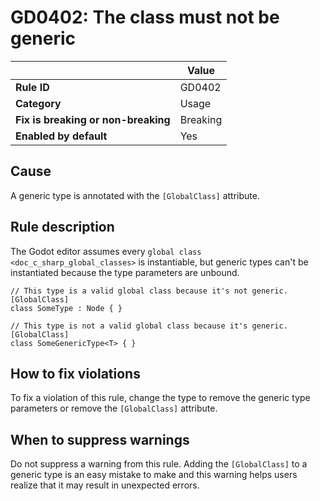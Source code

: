 # GD0402: The class must not be generic

<table>
<thead>
<tr>
<th></th>
<th>Value</th>
</tr>
</thead>
<tbody>
<tr>
<td><strong>Rule ID</strong></td>
<td>GD0402</td>
</tr>
<tr>
<td><strong>Category</strong></td>
<td>Usage</td>
</tr>
<tr>
<td><strong>Fix is breaking or non-breaking</strong></td>
<td>Breaking</td>
</tr>
<tr>
<td><strong>Enabled by default</strong></td>
<td>Yes</td>
</tr>
</tbody>
</table>

## Cause

A generic type is annotated with the `[GlobalClass]` attribute.

## Rule description

The Godot editor assumes every
`global class <doc_c_sharp_global_classes>` is instantiable, but generic
types can't be instantiated because the type parameters are unbound.

    // This type is a valid global class because it's not generic.
    [GlobalClass]
    class SomeType : Node { }

    // This type is not a valid global class because it's generic.
    [GlobalClass]
    class SomeGenericType<T> { }

## How to fix violations

To fix a violation of this rule, change the type to remove the generic
type parameters or remove the `[GlobalClass]` attribute.

## When to suppress warnings

Do not suppress a warning from this rule. Adding the `[GlobalClass]` to
a generic type is an easy mistake to make and this warning helps users
realize that it may result in unexpected errors.
